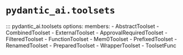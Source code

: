 # `pydantic_ai.toolsets`

::: pydantic_ai.toolsets
    options:
        members:
        - AbstractToolset
        - CombinedToolset
        - ExternalToolset
        - ApprovalRequiredToolset
        - FilteredToolset
        - FunctionToolset
        - Mem0Toolset
        - PrefixedToolset
        - RenamedToolset
        - PreparedToolset
        - WrapperToolset
        - ToolsetFunc
